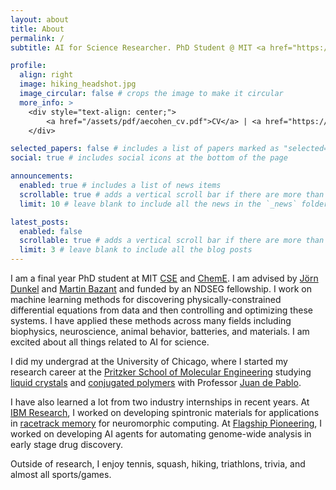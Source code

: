 ```yaml
---
layout: about
title: About
permalink: /
subtitle: AI for Science Researcher. PhD Student @ MIT <a href="https://cse.mit.edu//">CSE</a> + <a href="https://cheme.mit.edu//">ChemE</a>

profile:
  align: right
  image: hiking_headshot.jpg
  image_circular: false # crops the image to make it circular
  more_info: >
    <div style="text-align: center;">
        <a href="/assets/pdf/aecohen_cv.pdf">CV</a> | <a href="https://scholar.google.com/citations?user=89drxM4AAAAJ&hl=en">Scholar</a> | <a href="https://www.linkedin.com/in/alexander-e-cohen/">LinkedIn</a>
    </div>

selected_papers: false # includes a list of papers marked as "selected={true}"
social: true # includes social icons at the bottom of the page

announcements:
  enabled: true # includes a list of news items
  scrollable: true # adds a vertical scroll bar if there are more than 3 news items
  limit: 10 # leave blank to include all the news in the `_news` folder

latest_posts:
  enabled: false
  scrollable: true # adds a vertical scroll bar if there are more than 3 new posts items
  limit: 3 # leave blank to include all the blog posts
---
```


I am a final year PhD student at MIT [CSE](https://cse.mit.edu//) and [ChemE](https://cheme.mit.edu//).
I am advised by [Jörn Dunkel](https://math.mit.edu/~dunkel/) and [Martin Bazant](https://cheme.mit.edu/profile/martin-z-bazant/) and funded by an NDSEG fellowship.
I work on machine learning methods for discovering physically-constrained differential equations from data and then controlling and optimizing these systems. I have applied these methods across many fields including biophysics, neuroscience, animal behavior, batteries, and materials.
I am excited about all things related to AI for science.

I did my undergrad at the University of Chicago, where I started my research career at the [Pritzker School of Molecular Engineering](https://pme.uchicago.edu/) studying [liquid crystals](https://en.wikipedia.org/wiki/Liquid_crystal) and [conjugated polymers](https://en.wikipedia.org/wiki/Conductive_polymer) with Professor [Juan de Pablo](https://engineering.nyu.edu/faculty/juan-de-pablo).

I have also learned a lot from two industry internships in recent years.
At [IBM Research](https://research.ibm.com/), I worked on developing spintronic materials for applications in [racetrack memory](https://en.wikipedia.org/wiki/Racetrack_memory) for neuromorphic computing.
At [Flagship Pioneering](https://www.flagshippioneering.com/), I worked on developing AI agents for automating genome-wide analysis in early stage drug discovery.

Outside of research, I enjoy tennis, squash, hiking, triathlons, trivia, and almost all sports/games.


